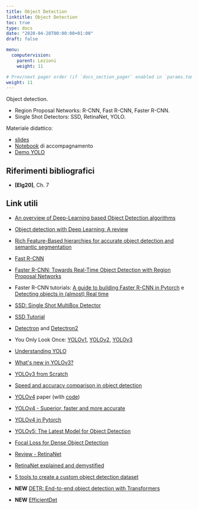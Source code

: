 ```yaml
---
title: Object Detection
linktitle: Object Detection
toc: true
type: docs
date: "2020-04-28T00:00:00+01:00"
draft: false

menu:
  computervision:
    parent: Lezioni
    weight: 11

# Prev/next pager order (if `docs_section_pager` enabled in `params.toml`)
weight: 11
---
```


Object detection. 

- Region Proposal Networks: R-CNN, Fast R-CNN, Faster R-CNN. 
- Single Shot Detectors: SSD, RetinaNet, YOLO. 

Materiale didattico: 

-  [slides](../pdf/8.Object_detection.pdf)
-  [Notebook](https://github.com/gmanco/cv_notebooks/blob/master/8a.Object_Detection.ipynb) di accompagnamento
-  [Demo YOLO](https://github.com/gmanco/cv_notebooks/blob/master/8b.YOLO_demo.ipynb)


## Riferimenti bibliografici

- **[Elg20]**, Ch. 7

## Link utili

- [An overview of Deep-Learning based Object Detection algorithms](https://medium.com/@fractaldle/brief-overview-on-object-detection-algorithms-ec516929be93)

- [Object detection with Deep Learning: A review](https://arxiv.org/pdf/1807.05511.pdf)

- [Rich Feature-Based hierarchies for accurate object detection and semantic segmentation](https://arxiv.org/pdf/1311.2524.pdf)

- [Fast R-CNN](https://arxiv.org/pdf/1504.08083.pdf)

- [Faster R-CNN: Towards Real-Time Object Detection with Region Proposal Networks](https://arxiv.org/abs/1506.01497)

- Faster R-CNN tutorials: [A guide to building Faster R-CNN in Pytorch](https://medium.com/@fractaldle/guide-to-build-faster-rcnn-in-pytorch-95b10c273439) e [Detecting objects in (almost) Real time](https://towardsdatascience.com/fasterrcnn-explained-part-1-with-code-599c16568cff)

- [SSD: Single Shot MultiBox Detector](https://arxiv.org/abs/1512.02325)

- [SSD Tutorial](https://github.com/sgrvinod/a-PyTorch-Tutorial-to-Object-Detection)

- [Detectron](https://github.com/facebookresearch/detectron) and [Detectron2](https://github.com/facebookresearch/detectron2)

- You Only Look Once: [YOLOv1](https://arxiv.org/pdf/1506.02640.pdf), [YOLOv2](https://arxiv.org/pdf/1612.08242.pdf), [YOLOv3](https://arxiv.org/pdf/1804.02767.pdf)

- [Understanding YOLO](http://christopher5106.github.io/object/detectors/2017/08/10/bounding-box-object-detectors-understanding-yolo.html)

- [What's new in YOLOv3?](https://towardsdatascience.com/yolo-v3-object-detection-53fb7d3bfe6b)

- [YOLOv3 from Scratch](https://www.youtube.com/watch?v=Grir6TZbc1M)

- [Speed and accuracy comparison in object detection](https://medium.com/@jonathan_hui/object-detection-speed-and-accuracy-comparison-faster-r-cnn-r-fcn-ssd-and-yolo-5425656ae359)

- [YOLOv4](https://arxiv.org/abs/2004.10934) paper (with [code](https://github.com/AlexeyAB/darknet))

- [YOLOv4 -  Superior, faster and more accurate](https://medium.com/@riteshkanjee/yolov4-superior-faster-more-accurate-object-detection-7e8194bf1872)

- [YOLOv4 in Pytorch](https://medium.com/@michaelchan_2146/faster-real-time-object-detection-yolov4-in-pytorch-6eef8436ba75)

- [YOLOv5: The Latest Model for Object Detection](https://medium.com/axinc-ai/yolov5-the-latest-model-for-object-detection-b13320ec516b)

- [Focal Loss for Dense Object Detection](https://arxiv.org/abs/1708.02002)

- [Review - RetinaNet](https://towardsdatascience.com/review-retinanet-focal-loss-object-detection-38fba6afabe4)

- [RetinaNet explained and demystified](https://blog.zenggyu.com/en/post/2018-12-05/retinanet-explained-and-demystified/#fn3)

- [5 tools to create a custom object detection dataset](https://medium.com/@lekorotkov/5-tools-to-create-a-custom-object-detection-dataset-27ca37f91e05)

- **NEW** [DETR: End-to-end object detection with Transformers](https://ai.facebook.com/blog/end-to-end-object-detection-with-transformers/)

- **NEW** [EfficientDet](https://analyticsindiamag.com/efficientdet/)

  

